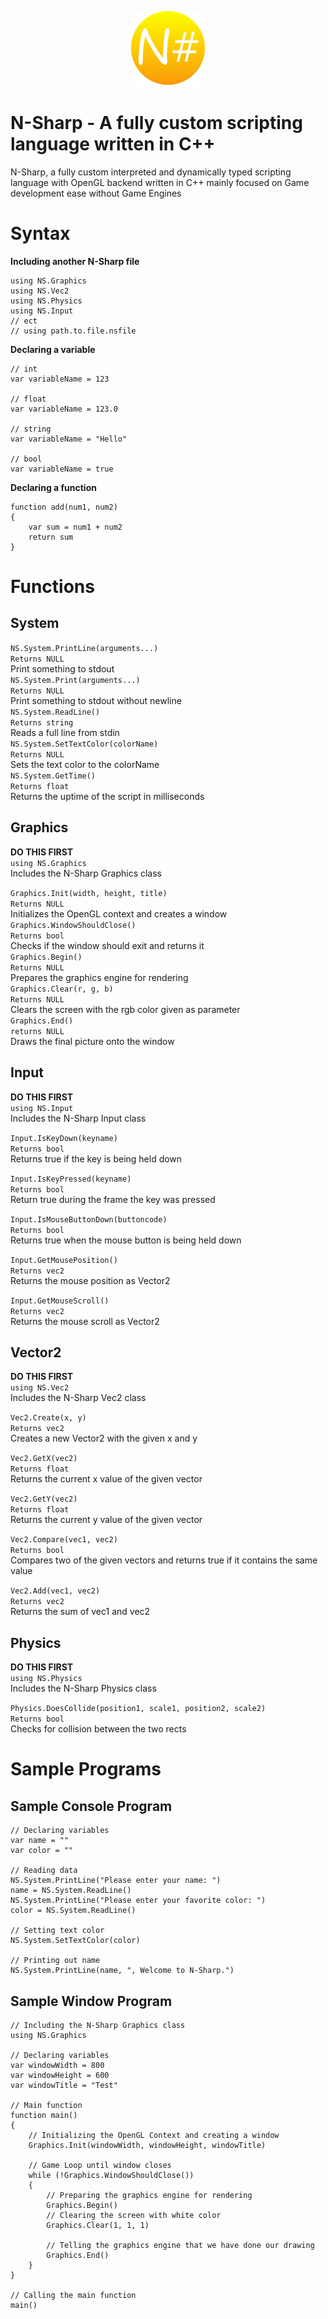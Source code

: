 <p align="center">
    <img src="https://github.com/NichuNaizam/N-Sharp/blob/master/N-Sharp/res/N%23.png" width="120px">
</p>

# N-Sharp - A fully custom scripting language written in C++

N-Sharp, a fully custom interpreted and dynamically typed scripting language with OpenGL backend written in C++ mainly focused on Game development ease without Game Engines

# Syntax

**Including another N-Sharp file**

```
using NS.Graphics
using NS.Vec2
using NS.Physics
using NS.Input
// ect
// using path.to.file.nsfile
```

**Declaring a variable**

```
// int
var variableName = 123

// float
var variableName = 123.0

// string
var variableName = "Hello"

// bool
var variableName = true
```

**Declaring a function**

```
function add(num1, num2)
{
    var sum = num1 + num2
    return sum
}
```

# Functions

## System

`NS.System.PrintLine(arguments...)` <br>
`Returns NULL` <br>
Print something to stdout <br>
`NS.System.Print(arguments...)` <br>
`Returns NULL` <br>
Print something to stdout without newline <br>
`NS.System.ReadLine()` <br>
`Returns string` <br>
Reads a full line from stdin <br>
`NS.System.SetTextColor(colorName)` <br>
`Returns NULL` <br>
Sets the text color to the colorName <br>
`NS.System.GetTime()` <br>
`Returns float` <br>
Returns the uptime of the script in milliseconds <br>

## Graphics

**DO THIS FIRST** <br>
`using NS.Graphics` <br>
Includes the N-Sharp Graphics class <br>

`Graphics.Init(width, height, title)` <br>
`Returns NULL` <br>
Initializes the OpenGL context and creates a window <br>
`Graphics.WindowShouldClose()` <br>
`Returns bool` <br>
Checks if the window should exit and returns it <br>
`Graphics.Begin()` <br>
`Returns NULL` <br>
Prepares the graphics engine for rendering <br>
`Graphics.Clear(r, g, b)` <br>
`Returns NULL` <br>
Clears the screen with the rgb color given as parameter <br>
`Graphics.End()` <br>
`returns NULL` <br>
Draws the final picture onto the window <br>

## Input

**DO THIS FIRST** <br>
`using NS.Input` <br>
Includes the N-Sharp Input class <br>

`Input.IsKeyDown(keyname)` <br>
`Returns bool` <br>
Returns true if the key is being held down <br>

`Input.IsKeyPressed(keyname)` <br>
`Returns bool` <br>
Return true during the frame the key was pressed <br>

`Input.IsMouseButtonDown(buttoncode)` <br>
`Returns bool` <br>
Returns true when the mouse button is being held down <br>

`Input.GetMousePosition()` <br>
`Returns vec2` <br>
Returns the mouse position as Vector2 <br>

`Input.GetMouseScroll()` <br>
`Returns vec2` <br>
Returns the mouse scroll as Vector2 <br>

## Vector2

**DO THIS FIRST** <br>
`using NS.Vec2` <br>
Includes the N-Sharp Vec2 class <br>

`Vec2.Create(x, y)` <br>
`Returns vec2` <br>
Creates a new Vector2 with the given x and y

`Vec2.GetX(vec2)` <br>
`Returns float` <br>
Returns the current x value of the given vector <br>

`Vec2.GetY(vec2)` <br>
`Returns float` <br>
Returns the current y value of the given vector <br>

`Vec2.Compare(vec1, vec2)` <br>
`Returns bool` <br>
Compares two of the given vectors and returns true if it contains the same value <br>

`Vec2.Add(vec1, vec2)` <br>
`Returns vec2` <br>
Returns the sum of vec1 and vec2

## Physics

**DO THIS FIRST** <br>
`using NS.Physics` <br>
Includes the N-Sharp Physics class <br>

`Physics.DoesCollide(position1, scale1, position2, scale2)` <br>
`Returns bool` <br>
Checks for collision between the two rects

# Sample Programs

## Sample Console Program

```
// Declaring variables
var name = ""
var color = ""

// Reading data
NS.System.PrintLine("Please enter your name: ")
name = NS.System.ReadLine()
NS.System.PrintLine("Please enter your favorite color: ")
color = NS.System.ReadLine()

// Setting text color
NS.System.SetTextColor(color)

// Printing out name
NS.System.PrintLine(name, ", Welcome to N-Sharp.")
```

## Sample Window Program

```
// Including the N-Sharp Graphics class
using NS.Graphics

// Declaring variables
var windowWidth = 800
var windowHeight = 600
var windowTitle = "Test"

// Main function
function main()
{
	// Initializing the OpenGL Context and creating a window
	Graphics.Init(windowWidth, windowHeight, windowTitle)

	// Game Loop until window closes
	while (!Graphics.WindowShouldClose())
	{
		// Preparing the graphics engine for rendering
		Graphics.Begin()
		// Clearing the screen with white color
		Graphics.Clear(1, 1, 1)
		
		// Telling the graphics engine that we have done our drawing
		Graphics.End()
	}
}

// Calling the main function
main()
```
